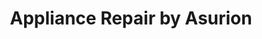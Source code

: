 ---
title: "Appliance Repair by Asurion"
url: /mckinney/appliance-repair-by-asurion-2/
shop: appliance
---